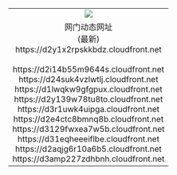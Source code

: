 ﻿<table>
  <tr></tr>
  <tr><td colspan=2 align=center><img src="https://d2y1x2rpskkbdz.cloudfront.net/Up/oGate.jpg" /></td></tr>
  <tr><td colspan=2 align=center>网门动态网址<br/>(最新)
<br>https://d2y1x2rpskkbdz.cloudfront.net
<br/>
<br>https://d2i14b55m9644s.cloudfront.net
<br>https://d24suk4vzlwtlj.cloudfront.net
<br>https://d1lwqkw9gfgpux.cloudfront.net
<br>https://d2y139w78tu8to.cloudfront.net
<br>https://d3r1uwk4uipga.cloudfront.net
<br>https://d2e4ctc8bmnq8b.cloudfront.net
<br>https://d3129fwxea7w5b.cloudfront.net
<br>https://d31eqheeeiflbe.cloudfront.net
<br>https://d2aqjg6r10a6b5.cloudfront.net
<br>https://d3amp227zdhbnh.cloudfront.net
    </td>
  </tr>
</table>
